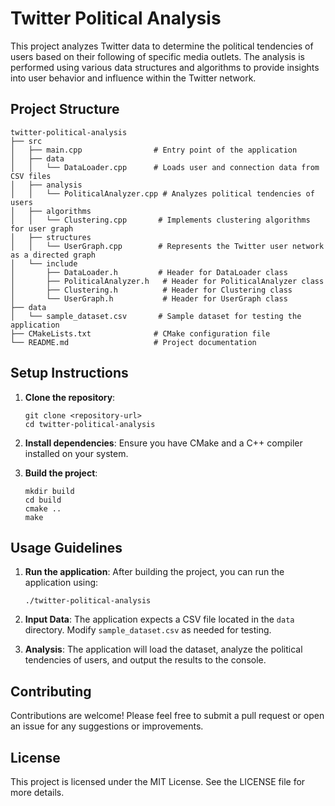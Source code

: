 # Twitter Political Analysis

This project analyzes Twitter data to determine the political tendencies of users based on their following of specific media outlets. The analysis is performed using various data structures and algorithms to provide insights into user behavior and influence within the Twitter network.

## Project Structure

```
twitter-political-analysis
├── src
│   ├── main.cpp                # Entry point of the application
│   ├── data
│   │   └── DataLoader.cpp      # Loads user and connection data from CSV files
│   ├── analysis
│   │   └── PoliticalAnalyzer.cpp # Analyzes political tendencies of users
│   ├── algorithms
│   │   └── Clustering.cpp       # Implements clustering algorithms for user graph
│   ├── structures
│   │   └── UserGraph.cpp        # Represents the Twitter user network as a directed graph
│   └── include
│       ├── DataLoader.h         # Header for DataLoader class
│       ├── PoliticalAnalyzer.h   # Header for PoliticalAnalyzer class
│       ├── Clustering.h          # Header for Clustering class
│       └── UserGraph.h           # Header for UserGraph class
├── data
│   └── sample_dataset.csv       # Sample dataset for testing the application
├── CMakeLists.txt              # CMake configuration file
└── README.md                   # Project documentation
```

## Setup Instructions

1. **Clone the repository**:
   ```
   git clone <repository-url>
   cd twitter-political-analysis
   ```

2. **Install dependencies**:
   Ensure you have CMake and a C++ compiler installed on your system.

3. **Build the project**:
   ```
   mkdir build
   cd build
   cmake ..
   make
   ```

## Usage Guidelines

1. **Run the application**:
   After building the project, you can run the application using:
   ```
   ./twitter-political-analysis
   ```

2. **Input Data**:
   The application expects a CSV file located in the `data` directory. Modify `sample_dataset.csv` as needed for testing.

3. **Analysis**:
   The application will load the dataset, analyze the political tendencies of users, and output the results to the console.

## Contributing

Contributions are welcome! Please feel free to submit a pull request or open an issue for any suggestions or improvements.

## License

This project is licensed under the MIT License. See the LICENSE file for more details.